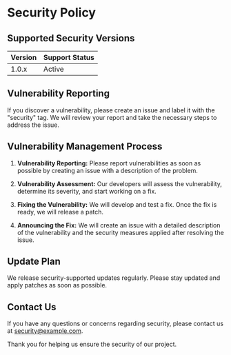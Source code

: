 # Security Policy

## Supported Security Versions

| Version | Support Status   |
| ------- | ----------------- |
| 1.0.x   | Active            |

## Vulnerability Reporting

If you discover a vulnerability, please create an issue and label it with the "security" tag. We will review your report and take the necessary steps to address the issue.

## Vulnerability Management Process

1. **Vulnerability Reporting:** Please report vulnerabilities as soon as possible by creating an issue with a description of the problem.

2. **Vulnerability Assessment:** Our developers will assess the vulnerability, determine its severity, and start working on a fix.

3. **Fixing the Vulnerability:** We will develop and test a fix. Once the fix is ready, we will release a patch.

4. **Announcing the Fix:** We will create an issue with a detailed description of the vulnerability and the security measures applied after resolving the issue.

## Update Plan

We release security-supported updates regularly. Please stay updated and apply patches as soon as possible.

## Contact Us

If you have any questions or concerns regarding security, please contact us at security@example.com.

Thank you for helping us ensure the security of our project.
